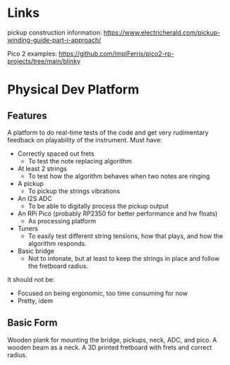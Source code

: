 # Links

pickup construction information: https://www.electricherald.com/pickup-winding-guide-part-i-approach/

Pico 2 examples: https://github.com/ImplFerris/pico2-rp-projects/tree/main/blinky

# Physical Dev Platform

## Features

A platform to do real-time tests of the code and get very rudimentary feedback on playability of the instrument. Must have:

* Correctly spaced out frets
    * To test the note replacing algorithm
* At least 2 strings
    * To test how the algorithm behaves when two notes are ringing
* A pickup
    * To pickup the strings vibrations
* An I2S ADC
    * To be able to digitally process the pickup output
* An RPi Pico (probably RP2350 for better performance and hw floats)
    * As processing platform
* Tuners
    * To easily test different string tensions, how that plays, and how the algorithm responds.
* Basic bridge
    * Not to intonate, but at least to keep the strings in place and follow the fretboard radius.

It should not be:

* Focused on being ergonomic, too time consuming for now
* Pretty, idem

## Basic Form

Wooden plank for mounting the bridge, pickups, neck, ADC, and pico. A wooden beam as a neck. A 3D printed fretboard with frets and correct radius.